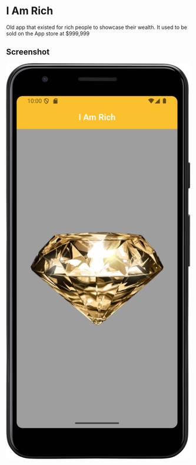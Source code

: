 # I Am Rich
Old app that existed for rich people to showcase their wealth. It used to be sold on the App store at $999,999
## Screenshot
<img src='i_am_rich.png' width='500' alt="I Am Rich img">